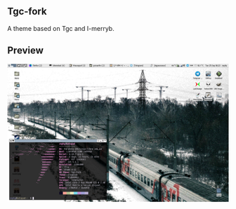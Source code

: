 ## Tgc-fork
A theme based on Tgc and I-merryb.

## Preview
![preview](https://raw.githubusercontent.com/zephyyy/Tgc-fork/master/preview.png)